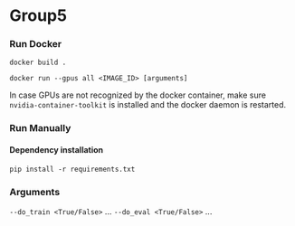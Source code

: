 # Group5

### Run Docker

```
docker build .
```

```
docker run --gpus all <IMAGE_ID> [arguments]
```

In case GPUs are not recognized by the docker container, make sure `nvidia-container-toolkit` is installed and the docker daemon is restarted.

### Run Manually

#### Dependency installation
```
pip install -r requirements.txt
```

### Arguments

`--do_train <True/False>` ...
`--do_eval <True/False>` ...

